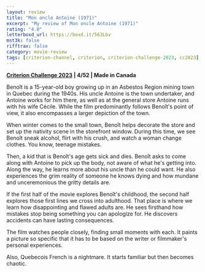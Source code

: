 ```yaml
---
layout: review
title: "Mon oncle Antoine (1971)"
excerpt: "My review of Mon oncle Antoine (1971)"
rating: "4.0"
letterboxd_url: https://boxd.it/563Lbv
mst3k: false
rifftrax: false
category: movie-review
tags: [criterion-channel, criterion, criterion-challenge-2023, cc2023]
---
```


<b><a href="https://boxd.it/pXW6q/detail" target="_blank" rel="noopener">Criterion Challenge 2023</a> | 4/52 | Made in Canada</b>

Benoît is a 15-year-old boy growing up in an Asbestos Region mining town in Quebec during the 1940s. His uncle Antoine is the town undertaker, and Antoine works for him there, as well as at the general store Antoine runs with his wife Cécile. While the film predominantly follows Benoît's point of view, it also encompasses a larger depiction of the town.

When winter comes to the small town, Benoît helps decorate the store and set up the nativity scene in the storefront window. During this time, we see Benoît sneak alcohol, flirt with his crush, and watch a woman change clothes. You know, teenage mistakes.

Then, a kid that is Benoît's age gets sick and dies. Benoît asks to come along with Antoine to pick up the body, not aware of what he's getting into. Along the way, he learns more about his uncle than he could want. He also experiences the grim reality of someone he knows dying and how mundane and unceremonious the gritty details are.

If the first half of the movie explores Benoît's childhood, the second half explores those first lines we cross into adulthood. That place is where we learn how disappointing and flawed adults are. He sees firsthand how mistakes stop being something you can apologize for. He discovers accidents can have lasting consequences.

The film watches people closely, finding small moments with each. It paints a picture so specific that it has to be based on the writer or filmmaker's personal experiences.

Also, Quebecois French is a nightmare. It starts familiar but then becomes chaotic.
